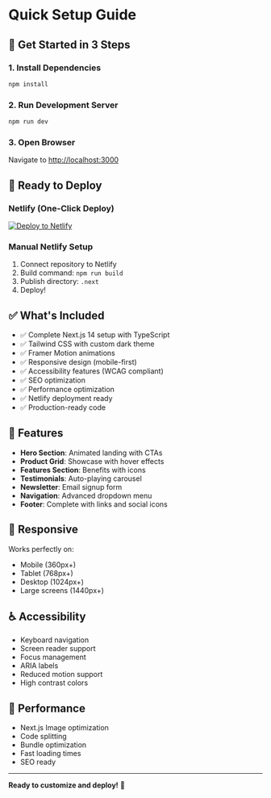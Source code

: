 # Quick Setup Guide

## 🚀 Get Started in 3 Steps

### 1. Install Dependencies

```bash
npm install
```

### 2. Run Development Server

```bash
npm run dev
```

### 3. Open Browser

Navigate to [http://localhost:3000](http://localhost:3000)

## 🎯 Ready to Deploy

### Netlify (One-Click Deploy)

[![Deploy to Netlify](https://www.netlify.com/img/deploy/button.svg)](https://app.netlify.com/start/deploy?repository=https://github.com/your-username/castletech-commerce)

### Manual Netlify Setup

1. Connect repository to Netlify
2. Build command: `npm run build`
3. Publish directory: `.next`
4. Deploy!

## ✅ What's Included

- ✅ Complete Next.js 14 setup with TypeScript
- ✅ Tailwind CSS with custom dark theme
- ✅ Framer Motion animations
- ✅ Responsive design (mobile-first)
- ✅ Accessibility features (WCAG compliant)
- ✅ SEO optimization
- ✅ Performance optimization
- ✅ Netlify deployment ready
- ✅ Production-ready code

## 🎨 Features

- **Hero Section**: Animated landing with CTAs
- **Product Grid**: Showcase with hover effects
- **Features Section**: Benefits with icons
- **Testimonials**: Auto-playing carousel
- **Newsletter**: Email signup form
- **Navigation**: Advanced dropdown menu
- **Footer**: Complete with links and social icons

## 📱 Responsive

Works perfectly on:

- Mobile (360px+)
- Tablet (768px+)
- Desktop (1024px+)
- Large screens (1440px+)

## ♿ Accessibility

- Keyboard navigation
- Screen reader support
- Focus management
- ARIA labels
- Reduced motion support
- High contrast colors

## 🚀 Performance

- Next.js Image optimization
- Code splitting
- Bundle optimization
- Fast loading times
- SEO ready

---

**Ready to customize and deploy!** 🎉
